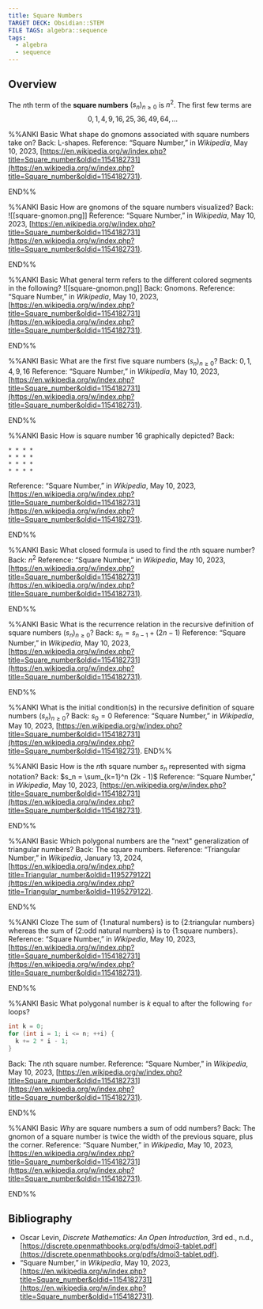 ```yaml
---
title: Square Numbers
TARGET DECK: Obsidian::STEM
FILE TAGS: algebra::sequence
tags:
  - algebra
  - sequence
---
```


## Overview

The $n$th term of the **square numbers** $(s_n)_{n \geq 0}$ is $n^2$. The first few terms are $$0, 1, 4, 9, 16, 25, 36, 49, 64, \ldots$$

%%ANKI
Basic
What shape do gnomons associated with square numbers take on?
Back: L-shapes.
Reference: “Square Number,” in _Wikipedia_, May 10, 2023, [https://en.wikipedia.org/w/index.php?title=Square_number&oldid=1154182731](https://en.wikipedia.org/w/index.php?title=Square_number&oldid=1154182731).
<!--ID: 1709422558613-->
END%%

%%ANKI
Basic
How are gnomons of the square numbers visualized?
Back:
![[square-gnomon.png]]
Reference: “Square Number,” in _Wikipedia_, May 10, 2023, [https://en.wikipedia.org/w/index.php?title=Square_number&oldid=1154182731](https://en.wikipedia.org/w/index.php?title=Square_number&oldid=1154182731).
<!--ID: 1709422558619-->
END%%

%%ANKI
Basic
What general term refers to the different colored segments in the following?
![[square-gnomon.png]]
Back: Gnomons.
Reference: “Square Number,” in _Wikipedia_, May 10, 2023, [https://en.wikipedia.org/w/index.php?title=Square_number&oldid=1154182731](https://en.wikipedia.org/w/index.php?title=Square_number&oldid=1154182731).
<!--ID: 1709422558622-->
END%%

%%ANKI
Basic
What are the first five square numbers $(s_n)_{n \geq 0}$?
Back: $0, 1, 4, 9, 16$
Reference: “Square Number,” in _Wikipedia_, May 10, 2023, [https://en.wikipedia.org/w/index.php?title=Square_number&oldid=1154182731](https://en.wikipedia.org/w/index.php?title=Square_number&oldid=1154182731).
<!--ID: 1709422558625-->
END%%

%%ANKI
Basic
How is square number $16$ graphically depicted?
Back:
```
* * * *
* * * *
* * * *
* * * *
```
Reference: “Square Number,” in _Wikipedia_, May 10, 2023, [https://en.wikipedia.org/w/index.php?title=Square_number&oldid=1154182731](https://en.wikipedia.org/w/index.php?title=Square_number&oldid=1154182731).
<!--ID: 1709422558628-->
END%%

%%ANKI
Basic
What closed formula is used to find the $n$th square number?
Back: $n^2$
Reference: “Square Number,” in _Wikipedia_, May 10, 2023, [https://en.wikipedia.org/w/index.php?title=Square_number&oldid=1154182731](https://en.wikipedia.org/w/index.php?title=Square_number&oldid=1154182731).
<!--ID: 1709422558631-->
END%%

%%ANKI
Basic
What is the recurrence relation in the recursive definition of square numbers $(s_n)_{n \geq 0}$?
Back: $s_n = s_{n-1} + (2n - 1)$
Reference: “Square Number,” in _Wikipedia_, May 10, 2023, [https://en.wikipedia.org/w/index.php?title=Square_number&oldid=1154182731](https://en.wikipedia.org/w/index.php?title=Square_number&oldid=1154182731).
<!--ID: 1709422558634-->
END%%

%%ANKI
What is the initial condition(s) in the recursive definition of square numbers $(s_n)_{n \geq 0}$?
Back: $s_0 = 0$
Reference: “Square Number,” in _Wikipedia_, May 10, 2023, [https://en.wikipedia.org/w/index.php?title=Square_number&oldid=1154182731](https://en.wikipedia.org/w/index.php?title=Square_number&oldid=1154182731).
END%%

%%ANKI
Basic
How is the $n$th square number $s_n$ represented with sigma notation?
Back: $s_n = \sum_{k=1}^n (2k - 1)$
Reference: “Square Number,” in _Wikipedia_, May 10, 2023, [https://en.wikipedia.org/w/index.php?title=Square_number&oldid=1154182731](https://en.wikipedia.org/w/index.php?title=Square_number&oldid=1154182731).
<!--ID: 1709422558638-->
END%%

%%ANKI
Basic
Which polygonal numbers are the "next" generalization of triangular numbers?
Back: The square numbers.
Reference: “Triangular Number,” in _Wikipedia_, January 13, 2024, [https://en.wikipedia.org/w/index.php?title=Triangular_number&oldid=1195279122](https://en.wikipedia.org/w/index.php?title=Triangular_number&oldid=1195279122).
<!--ID: 1709419325898-->
END%%

%%ANKI
Cloze
The sum of {1:natural numbers} is to {2:triangular numbers} whereas the sum of {2:odd natural numbers} is to {1:square numbers}.
Reference: “Square Number,” in _Wikipedia_, May 10, 2023, [https://en.wikipedia.org/w/index.php?title=Square_number&oldid=1154182731](https://en.wikipedia.org/w/index.php?title=Square_number&oldid=1154182731).
<!--ID: 1709422558641-->
END%%

%%ANKI
Basic
What polygonal number is $k$ equal to after the following `for` loops?
```c
int k = 0;
for (int i = 1; i <= n; ++i) {
  k += 2 * i - 1;
}
```
Back: The $n$th square number.
Reference: “Square Number,” in _Wikipedia_, May 10, 2023, [https://en.wikipedia.org/w/index.php?title=Square_number&oldid=1154182731](https://en.wikipedia.org/w/index.php?title=Square_number&oldid=1154182731).
<!--ID: 1709422558645-->
END%%

%%ANKI
Basic
*Why* are square numbers a sum of odd numbers?
Back: The gnomon of a square number is twice the width of the previous square, plus the corner.
Reference: “Square Number,” in _Wikipedia_, May 10, 2023, [https://en.wikipedia.org/w/index.php?title=Square_number&oldid=1154182731](https://en.wikipedia.org/w/index.php?title=Square_number&oldid=1154182731).
<!--ID: 1709422558648-->
END%%

## Bibliography

* Oscar Levin, *Discrete Mathematics: An Open Introduction*, 3rd ed., n.d., [https://discrete.openmathbooks.org/pdfs/dmoi3-tablet.pdf](https://discrete.openmathbooks.org/pdfs/dmoi3-tablet.pdf).
* “Square Number,” in _Wikipedia_, May 10, 2023, [https://en.wikipedia.org/w/index.php?title=Square_number&oldid=1154182731](https://en.wikipedia.org/w/index.php?title=Square_number&oldid=1154182731).